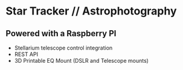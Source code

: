 # Star Tracker // Astrophotography
## Powered with a Raspberry PI

- Stellarium telescope control integration
- REST API
- 3D Printable EQ Mount (DSLR and Telescope mounts)
